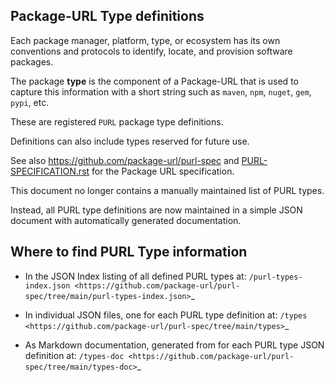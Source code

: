 ## Package-URL Type definitions

Each package manager, platform, type, or ecosystem has its own conventions
and protocols to identify, locate, and provision software packages.

The package **type** is the component of a Package-URL that is used to
capture this information with a short string such as ``maven``, ``npm``,
``nuget``, ``gem``, ``pypi``, etc.

These are registered ``PURL`` package type definitions.

Definitions can also include types reserved for future use.

See also https://github.com/package-url/purl-spec and
[PURL-SPECIFICATION.rst](https://github.com/package-url/purl-spec/blob/main/PURL-SPECIFICATION.rst) for the Package URL specification.

This document no longer contains a manually maintained list of PURL types.

Instead, all PURL type definitions are now maintained in a simple JSON
document with automatically generated documentation.

## Where to find PURL Type information

- In the JSON Index listing of all defined PURL types at:
  `/purl-types-index.json <https://github.com/package-url/purl-spec/tree/main/purl-types-index.json>`_

- In individual JSON files, one for each PURL type definition at:
  `/types <https://github.com/package-url/purl-spec/tree/main/types>`_

- As Markdown documentation, generated from for each PURL type JSON
  definition at:
  `/types-doc <https://github.com/package-url/purl-spec/tree/main/types-doc>`_
